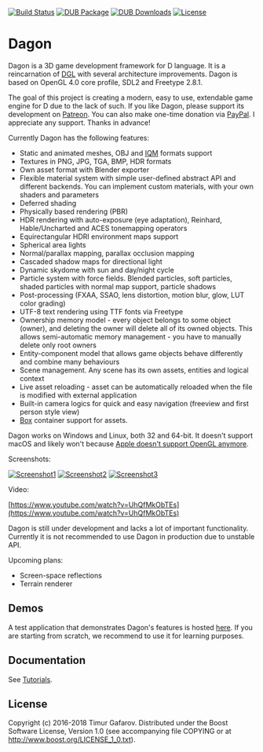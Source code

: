 [![Build Status](https://travis-ci.org/gecko0307/dagon.svg?branch=master)](https://travis-ci.org/gecko0307/dagon)
[![DUB Package](https://img.shields.io/dub/v/dagon.svg)](https://code.dlang.org/packages/dagon)
[![DUB Downloads](https://img.shields.io/dub/dt/dagon.svg)](https://code.dlang.org/packages/dagon)
[![License](http://img.shields.io/badge/license-boost-blue.svg)](http://www.boost.org/LICENSE_1_0.txt)

Dagon
=====
Dagon is a 3D game development framework for D language. It is a reincarnation of [DGL](https://github.com/gecko0307/dgl) with several architecture improvements. Dagon is based on OpenGL 4.0 core profile, SDL2 and Freetype 2.8.1.

The goal of this project is creating a modern, easy to use, extendable game engine for D due to the lack of such. If you like Dagon, please support its development on [Patreon](https://www.patreon.com/gecko0307). You can also make one-time donation via [PayPal](https://www.paypal.me/tgafarov). I appreciate any support. Thanks in advance!

Currently Dagon has the following features:
* Static and animated meshes, OBJ and [IQM](https://github.com/lsalzman/iqm) formats support
* Textures in PNG, JPG, TGA, BMP, HDR formats
* Own asset format with Blender exporter
* Flexible material system with simple user-defined abstract API and different backends. You can implement custom materials, with your own shaders and parameters
* Deferred shading
* Physically based rendering (PBR)
* HDR rendering with auto-exposure (eye adaptation), Reinhard, Hable/Uncharted and ACES tonemapping operators
* Equirectangular HDRI environment maps support
* Spherical area lights
* Normal/parallax mapping, parallax occlusion mapping
* Cascaded shadow maps for directional light
* Dynamic skydome with sun and day/night cycle
* Particle system with force fields. Blended particles, soft particles, shaded particles with normal map support, particle shadows
* Post-processing (FXAA, SSAO, lens distortion, motion blur, glow, LUT color grading)
* UTF-8 text rendering using TTF fonts via Freetype
* Ownership memory model - every object belongs to some object (owner), and deleting the owner will delete all of its owned objects. This allows semi-automatic memory management - you have to manually delete only root owners
* Entity-component model that allows game objects behave differently and combine many behaviours
* Scene management. Any scene has its own assets, entities and logical context
* Live asset reloading - asset can be automatically reloaded when the file is modified with external application
* Built-in camera logics for quick and easy navigation (freeview and first person style view)
* [Box](https://github.com/gecko0307/box) container support for assets.

Dagon works on Windows and Linux, both 32 and 64-bit. It doesn't support macOS and likely won't because [Apple doesn't support OpenGL anymore](https://developer.apple.com/macos/whats-new/#deprecationofopenglandopencl).

Screenshots:

[![Screenshot1](https://raw.githubusercontent.com/gecko0307/dagon-demo/master/screenshots/car-thumb.jpg)](https://raw.githubusercontent.com/gecko0307/dagon-demo/master/screenshots/car.jpg)
[![Screenshot2](https://raw.githubusercontent.com/gecko0307/dagon-demo/master/screenshots/characters-thumb.jpg)](https://raw.githubusercontent.com/gecko0307/dagon-demo/master/screenshots/characters.jpg)
[![Screenshot3](https://raw.githubusercontent.com/gecko0307/dagon-demo/master/screenshots/lights-thumb.jpg)](https://raw.githubusercontent.com/gecko0307/dagon-demo/master/screenshots/lights.jpg)

Video:

[https://www.youtube.com/watch?v=UhQfMkObTEs](https://www.youtube.com/watch?v=UhQfMkObTEs)

Dagon is still under development and lacks a lot of important functionality. Currently it is not recommended to use Dagon in production due to unstable API.

Upcoming plans:

* Screen-space reflections
* Terrain renderer

Demos
-----
A test application that demonstrates Dagon's features is hosted [here](https://github.com/gecko0307/dagon-demo). If you are starting from scratch, we recommend to use it for learning purposes.

Documentation
-------------
See [Tutorials](https://github.com/gecko0307/dagon/wiki/Tutorials).

License
-------
Copyright (c) 2016-2018 Timur Gafarov. Distributed under the Boost Software License, Version 1.0 (see accompanying file COPYING or at http://www.boost.org/LICENSE_1_0.txt).
